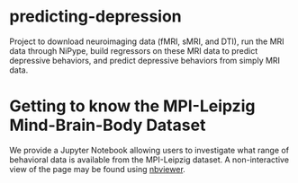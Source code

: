 # predicting-depression
Project to download neuroimaging data (fMRI, sMRI, and DTI), run the MRI data through NiPype, build regressors on these MRI data to predict depressive behaviors, and predict depressive behaviors from simply MRI data.

# Getting to know the MPI-Leipzig Mind-Brain-Body Dataset

We provide a Jupyter Notebook allowing users to investigate what range of behavioral data is available from the MPI-Leipzig dataset. A non-interactive view of the page may be found using [nbviewer](https://nbviewer.jupyter.org/github/sguthrie/predicting-depression/blob/master/MPI-LeipzigDataset.ipynb).
